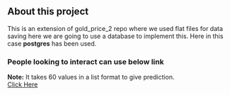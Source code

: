 ## About this project
This is an extension of gold_price_2 repo where we used flat files for data saving here we are going to use a database to implement this. Here in this case **postgres** has been used.

### People looking to interact can use below link
**Note:** It takes 60 values in a list format to give prediction.<br>
[Click Here](https://gold-price-using-db.onrender.com/docs#/default/predict_predict_post)